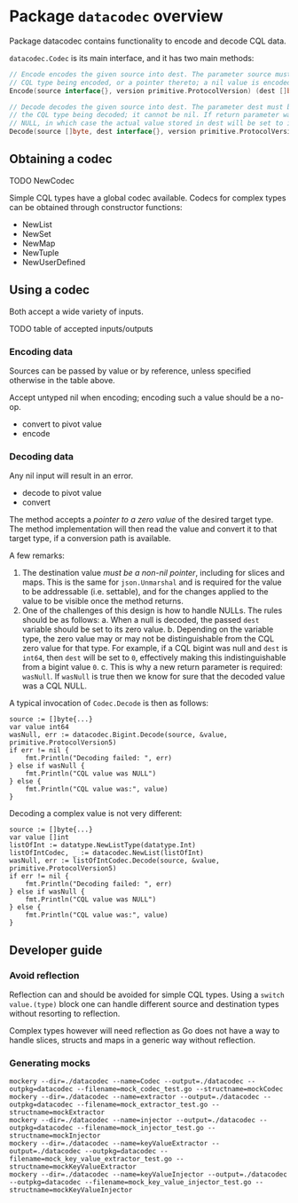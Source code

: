 # Package `datacodec` overview

Package datacodec contains functionality to encode and decode CQL data.

`datacodec.Codec` is its main interface, and it has two main methods:

```go
// Encode encodes the given source into dest. The parameter source must be a value of a supported Go type for the
// CQL type being encoded, or a pointer thereto; a nil value is encoded as a CQL NULL.
Encode(source interface{}, version primitive.ProtocolVersion) (dest []byte, err error)

// Decode decodes the given source into dest. The parameter dest must be a pointer to a supported Go type for
// the CQL type being decoded; it cannot be nil. If return parameter wasNull is true, then the decoded value was a
// NULL, in which case the actual value stored in dest will be set to its zero value.
Decode(source []byte, dest interface{}, version primitive.ProtocolVersion) (wasNull bool, err error)
```

## Obtaining a codec

TODO NewCodec

Simple CQL types have a global codec available. Codecs for complex types can be obtained through constructor functions:

* NewList
* NewSet
* NewMap
* NewTuple
* NewUserDefined

## Using a codec

Both accept a wide variety of inputs.

TODO table of accepted inputs/outputs

### Encoding data

Sources can be passed by value or by reference, unless specified otherwise in the table above.

Accept untyped nil when encoding; encoding such a value should be a no-op.

* convert to pivot value
* encode

### Decoding data

Any nil input will result in an error.

* decode to pivot value
* convert

The method accepts a _pointer to a zero value_  of the desired target
type. The method implementation will then read the value and convert it to that target type, if a conversion path is
available.

A few remarks:

1. The destination value _must be a non-nil pointer_, including for slices and maps. This is the same
   for `json.Unmarshal` and is required for the value to be addressable (i.e. settable), and for the changes applied to
   the value to be visible once the method returns.
2. One of the challenges of this design is how to handle NULLs. The rules should be as follows:
   a. When a null is decoded, the passed `dest` variable should be set to its zero value. b. Depending on the variable
   type, the zero value may or may not be distinguishable from the CQL zero value for that type. For example, if a CQL
   bigint was null and `dest` is `int64`, then `dest` will be set to `0`, effectively making this indistinguishable from
   a bigint value `0`. c. This is why a new return parameter is required: `wasNull`. If `wasNull` is true then we know
   for sure that the decoded value was a CQL NULL.

A typical invocation of `Codec.Decode` is then as follows:

```
source := []byte{...}
var value int64
wasNull, err := datacodec.Bigint.Decode(source, &value, primitive.ProtocolVersion5)
if err != nil {
	fmt.Println("Decoding failed: ", err)
} else if wasNull {
	fmt.Println("CQL value was NULL")
} else {
	fmt.Println("CQL value was:", value)
}
```

Decoding a complex value is not very different:

```
source := []byte{...}
var value []int
listOfInt := datatype.NewListType(datatype.Int)
listOfIntCodec, _ := datacodec.NewList(listOfInt)
wasNull, err := listOfIntCodec.Decode(source, &value, primitive.ProtocolVersion5)
if err != nil {
	fmt.Println("Decoding failed: ", err)
} else if wasNull {
	fmt.Println("CQL value was NULL")
} else {
	fmt.Println("CQL value was:", value)
}
```

## Developer guide

### Avoid reflection

Reflection can and should be avoided for simple CQL types. Using a `switch value.(type)` block one can handle different
source and destination types without resorting to reflection.

Complex types however will need reflection as Go does not have a way to handle slices, structs and maps in a generic way
without reflection.

### Generating mocks

    mockery --dir=./datacodec --name=Codec --output=./datacodec --outpkg=datacodec --filename=mock_codec_test.go --structname=mockCodec
    mockery --dir=./datacodec --name=extractor --output=./datacodec --outpkg=datacodec --filename=mock_extractor_test.go --structname=mockExtractor
    mockery --dir=./datacodec --name=injector --output=./datacodec --outpkg=datacodec --filename=mock_injector_test.go --structname=mockInjector
    mockery --dir=./datacodec --name=keyValueExtractor --output=./datacodec --outpkg=datacodec --filename=mock_key_value_extractor_test.go --structname=mockKeyValueExtractor
    mockery --dir=./datacodec --name=keyValueInjector --output=./datacodec --outpkg=datacodec --filename=mock_key_value_injector_test.go --structname=mockKeyValueInjector

